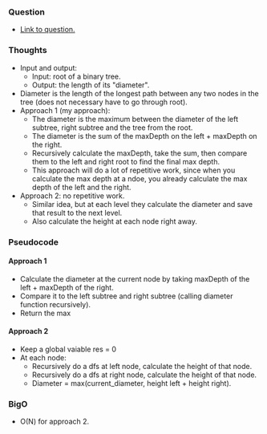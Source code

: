 ### Question
- [Link to question.](https://leetcode.com/problems/diameter-of-binary-tree/description/)

### Thoughts
- Input and output: 
    - Input: root of a binary tree.
    - Output: the length of its "diameter".
- Diameter is the length of the longest path between any two nodes in the tree (does not necessary have to go through root).
- Approach 1 (my approach):
    - The diameter is the maximum between the diameter of the left subtree, right subtree and the tree from the root.
    - The diameter is the sum of the maxDepth on the left + maxDepth on the right.
    - Recursively calculate the maxDepth, take the sum, then compare them to the left and right root to find the final max depth.
    - This approach will do a lot of repetitive work, since when you calculate the max depth at a ndoe, you already calculate the max depth of the left and the right. 
- Approach 2: no repetitive work.
    - Similar idea, but at each level they calculate the diameter and save that result to the next level.
    - Also calculate the height at each node right away.

### Pseudocode
#### Approach 1
- Calculate the diameter at the current node by taking maxDepth of the left + maxDepth of the right.
- Compare it to the left subtree and right subtree (calling diameter function recursively).
- Return the max

#### Approach 2
- Keep a global vaiable res = 0
- At each node:
    - Recursively do a dfs at left node, calculate the height of that node.
    - Recursively do a dfs at right node, calculate the height of that node.
    - Diameter = max(current_diameter, height left + height right).

### BigO
- O(N) for approach 2.

